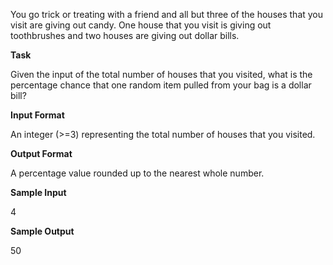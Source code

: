You go trick or treating with a friend and all but three of the houses that you visit are giving out candy. One house that you visit is giving out toothbrushes and two houses are giving out dollar bills. 

**Task**

Given the input of the total number of houses that you visited, what is the percentage chance that one random item pulled from your bag is a dollar bill? 

**Input Format**

An integer (>=3) representing the total number of houses that you visited. 

**Output Format**

A percentage value rounded up to the nearest whole number.

**Sample Input**

4

**Sample Output**

50
